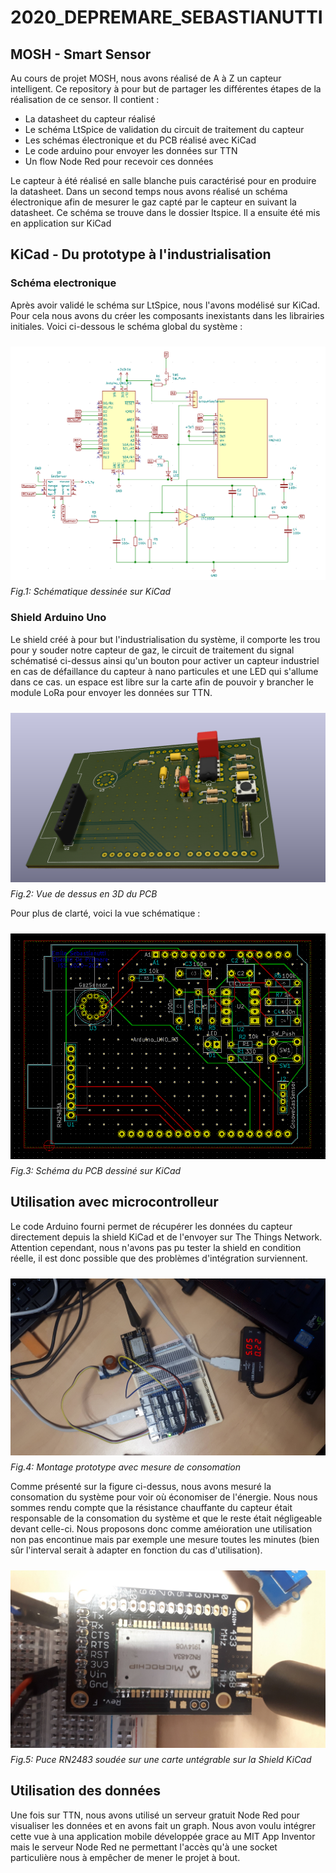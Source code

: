 # 2020_DEPREMARE_SEBASTIANUTTI
## MOSH - Smart Sensor

Au cours de projet MOSH, nous avons réalisé de A à Z un capteur intelligent. Ce repository à pour but de partager les différentes étapes de la réalisation de ce sensor.
Il contient : 
- La datasheet du capteur réalisé
- Le schéma LtSpice de validation du circuit de traitement du capteur
- Les schémas électronique et du PCB réalisé avec KiCad
- Le code arduino pour envoyer les données sur TTN
- Un flow Node Red pour recevoir ces données

Le capteur à été réalisé en salle blanche puis caractérisé pour en produire la datasheet. Dans un second temps nous avons réalisé un schéma électronique afin de mesurer le gaz capté par le capteur en suivant la datasheet. Ce schéma se trouve dans le dossier ltspice. Il a ensuite été mis en application sur KiCad

## KiCad - Du prototype à l'industrialisation

### Schéma electronique

Après avoir validé le schéma sur LtSpice, nous l'avons modélisé sur KiCad. Pour cela nous avons du créer les composants inexistants dans les librairies initiales. Voici ci-dessous le schéma global du système :

<img src="img/SchView.png"
     alt="Schema View"
     style="float: left; margin-top: 10px;margin-bottom: 10px;" />
*Fig.1: Schématique dessinée sur KiCad*


### Shield Arduino Uno

Le shield créé à pour but l'industrialisation du système, il comporte les trou pour y souder notre capteur de gaz, le circuit de traitement du signal schématisé ci-dessus ainsi qu'un bouton pour activer un capteur industriel en cas de défaillance du capteur à nano particules et une LED qui s'allume dans ce cas. un espace est libre sur la carte afin de pouvoir y brancher le module LoRa pour envoyer les données sur TTN.

<img src="img/RealUpperView.png"
     alt="shieldView3D"
     style="float: left; margin-top: 10px;margin-bottom: 10px;" />
*Fig.2: Vue de dessus en 3D du PCB*

Pour plus de clarté, voici la vue schématique :

<img src="img/pcbView.png"
     alt="PCB View"
     style="float: left; margin-top: 10px;margin-bottom: 10px;" />
*Fig.3: Schéma du PCB dessiné sur KiCad*

## Utilisation avec microcontrolleur

Le code Arduino fourni permet de récupérer les données du capteur directement depuis la shield KiCad et de l'envoyer sur The Things Network. Attention cependant, nous n'avons pas pu tester la shield en condition réelle, il est donc possible que des problèmes d'intégration surviennent.

<img src="img/montageConsomation.jpg"
     alt="Montage Consomation"
     style="float: left; margin-top: 10px;margin-bottom: 10px;" />
*Fig.4: Montage prototype avec mesure de consomation*

Comme présenté sur la figure ci-dessus, nous avons mesuré la consomation du système pour voir où économiser de l'énergie. Nous nous sommes rendu compte que la résistance chauffante du capteur était responsable de la consomation du système et que le reste était négligeable devant celle-ci. Nous proposons donc comme améioration une utilisation non pas encontinue mais par exemple une mesure toutes les minutes (bien sûr l'interval serait à adapter en fonction du cas d'utilisation).

<img src="img/SoudureRN2483.jpg"
     alt="Soudure RN2483"
     style="float: left; margin-top: 10px;margin-bottom: 10px;" />
*Fig.5: Puce RN2483 soudée sur une carte untégrable sur la Shield KiCad*

## Utilisation des données

Une fois sur TTN, nous avons utilisé un serveur gratuit Node Red pour visualiser les données et en avons fait un graph. Nous avon voulu intégrer cette vue à una application mobile développée grace au MIT App Inventor mais le serveur Node Red ne permettant l'accès qu'à une socket particulière nous à empêcher de mener le projet à bout.